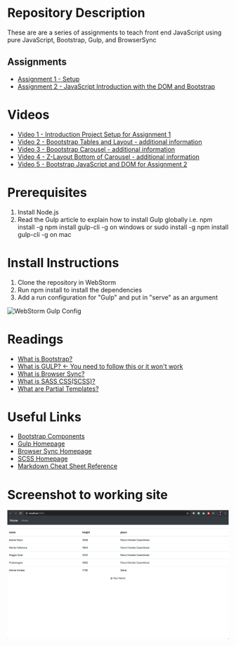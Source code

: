 # Repository Description
These are are a series of assignments to teach front end JavaScript using pure JavaScript, Bootstrap, Gulp, and BrowserSync
## Assignments
* [Assignment 1 - Setup](BootStrapBrowserSyncGulp-Homework.pdf)
* [Assignment 2 - JavaScript Introduction with the DOM and Bootstrap](BootstrapJavaScriptDOMIntro.pdf)


#  Videos
* [Video 1 - Introduction Project Setup for Assignment 1](https://youtu.be/rusniDSzXGs)
* [Video 2 - Boootstrap Tables and Layout - additional information](https://youtu.be/5vVfAyUgjg0)
* [Video 3 - Boootstrap Carousel - additional information](https://youtu.be/uoNYzWw5_Js)
* [Video 4 - Z-Layout Bottom of Carousel - additional information](https://youtu.be/hOZb45fZYyE)
* [Video 5 - Bootstrap JavaScript and DOM for Assignment 2](https://youtu.be/5zxsI5l84-8)


# Prerequisites
1. Install Node.js
2. Read the Gulp article to explain how to install Gulp globally i.e. npm install -g npm install gulp-cli -g on windows or sudo install -g npm install gulp-cli -g on mac

# Install Instructions
1.  Clone the repository in WebStorm
2.  Run npm install to install the dependencies
3.  Add a run configuration for "Gulp" and put in "serve" as an argument

![WebStorm Gulp Config](screenshots/gulp.png)

# Readings
* [What is Bootstrap?](https://www.tutorialrepublic.com/twitter-bootstrap-tutorial/)
* [What is GULP? <- You need to follow this or it won't work](https://www.sitepoint.com/introduction-gulp-js/)
* [What is Browser Sync?](https://torquemag.io/2017/06/automate-workflow-browsersync/)
* [What is SASS CSS(SCSS)?](https://sass-lang.com/guide)
* [What are Partial Templates?](https://github.com/xkxd/gulp-html-partial)

# Useful Links
* [Bootstrap Components](https://getbootstrap.com/2.3.2/components.html)
* [Gulp Homepage](https://gulpjs.com)
* [Browser Sync Homepage](https://browsersync.io)
* [SCSS Homepage](https://sass-lang.com/guide)
* [Markdown Cheat Sheet Reference](https://github.com/adam-p/markdown-here/wiki/Markdown-Cheatsheet)

# Screenshot to working site 
![Screenshot](screenshots/working_screenshot.png "Working screenshot")